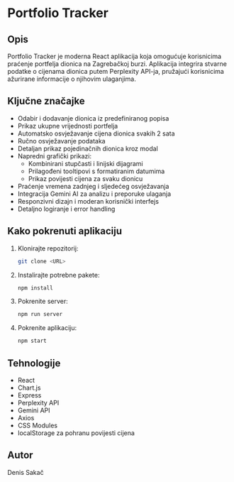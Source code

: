 # Portfolio Tracker

## Opis
Portfolio Tracker je moderna React aplikacija koja omogućuje korisnicima praćenje portfelja dionica na Zagrebačkoj burzi. Aplikacija integrira stvarne podatke o cijenama dionica putem Perplexity API-ja, pružajući korisnicima ažurirane informacije o njihovim ulaganjima.

## Ključne značajke
- Odabir i dodavanje dionica iz predefiniranog popisa
- Prikaz ukupne vrijednosti portfelja
- Automatsko osvježavanje cijena dionica svakih 2 sata
- Ručno osvježavanje podataka
- Detaljan prikaz pojedinačnih dionica kroz modal
- Napredni grafički prikazi:
  * Kombinirani stupčasti i linijski dijagrami
  * Prilagođeni tooltipovi s formatiranim datumima
  * Prikaz povijesti cijena za svaku dionicu
- Praćenje vremena zadnjeg i sljedećeg osvježavanja
- Integracija Gemini AI za analizu i preporuke ulaganja
- Responzivni dizajn i moderan korisnički interfejs
- Detaljno logiranje i error handling

## Kako pokrenuti aplikaciju
1. Klonirajte repozitorij:
   ```bash
   git clone <URL>
   ```
2. Instalirajte potrebne pakete:
   ```bash
   npm install
   ```
3. Pokrenite server:
   ```bash
   npm run server
   ```
4. Pokrenite aplikaciju:
   ```bash
   npm start
   ```

## Tehnologije
- React
- Chart.js
- Express
- Perplexity API
- Gemini API
- Axios
- CSS Modules
- localStorage za pohranu povijesti cijena

## Autor
Denis Sakač

